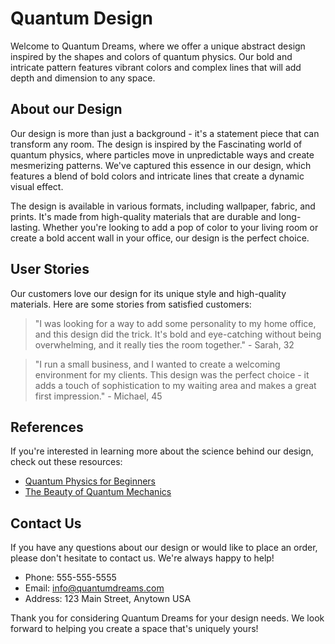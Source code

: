 <!--font:Orbitron-->

# Quantum Design

<!--font:Barlow Condensed-->

Welcome to Quantum Dreams, where we offer a unique abstract design inspired by the shapes and colors of quantum physics. Our bold and intricate pattern features vibrant colors and complex lines that will add depth and dimension to any space.

## About our Design

Our design is more than just a background - it's a statement piece that can transform any room. The design is inspired by the Fas<wbr>ci<wbr>na<wbr>ting world of quantum physics, where particles move in unpredictable ways and create mesmerizing patterns. We've captured this essence in our design, which features a blend of bold colors and intricate lines that create a dynamic visual effect.

The design is available in various formats, including wallpaper, fabric, and prints. It's made from high-quality materials that are durable and long-lasting. Whether you're looking to add a pop of color to your living room or create a bold accent wall in your office, our design is the perfect choice.

## User Stories

Our customers love our design for its unique style and high-quality materials. Here are some stories from satisfied customers:

> "I was looking for a way to add some personality to my home office, and this design did the trick. It's bold and eye-catching without being overwhelming, and it really ties the room together." - Sarah, 32

> "I run a small business, and I wanted to create a welcoming environment for my clients. This design was the perfect choice - it adds a touch of sophistication to my waiting area and makes a great first impression." - Michael, 45

## References

If you're interested in learning more about the science behind our design, check out these resources:

-   [Quantum Physics for Beginners](#)
-   [The Beauty of Quantum Mechanics](#)

## Contact Us

If you have any questions about our design or would like to place an order, please don't hesitate to contact us. We're always happy to help!

-   Phone: 555-555-5555
-   Email: info@quantumdreams.com
-   Address: 123 Main Street, Anytown USA

Thank you for considering Quantum Dreams for your design needs. We look forward to helping you create a space that's uniquely yours!

<!--

Write me content for website with wallpaper which alt text is:

"An abstract wallpaper inspired by the shapes and colors of quantum physics, with bold colors and intricate lines."

The name/title of the page should not be 1:1 copy of the alt text but rather a real content of the website which is using this wallpaper.

- Use markdown format
- Start with heading
- Heading should be short and concise
- The content should look like a real website
- The website should not be about the wallpaper, wallpaper is just a related background
- Heading should be contain work "wallpaper" or "background"
- Include real sections like references, contact, user stories, etc. use things relevant to the page purpose.
- Feel free to use structure like headings, bullets, numbering, blockquotes, paragraphs, horizontal lines, etc.
- You can use formatting like bold or _italic_
- You can include UTF-8 emojis
- Links should be only #hash anchors (and you can refer to the document itself)
- Do not include images


---


# Quantum Dreams: Bold and Intricate Wallpaper Background

Welcome to Quantum Dreams, where we offer a unique abstract wallpaper inspired by the shapes and colors of quantum physics. Our bold and intricate design features vibrant colors and complex lines that will add depth and dimension to any space.

## About our Wallpaper

Our wallpaper is more than just a background - it's a statement piece that can transform any room. The design is inspired by the Fas<wbr>ci<wbr>na<wbr>ting world of quantum physics, where particles move in unpredictable ways and create mesmerizing patterns. We've captured this essence in our wallpaper, which features a blend of bold colors and intricate lines that create a dynamic visual effect.

The wallpaper is made from high-quality materials that are durable and long-lasting. It's easy to install and maintain, making it a great choice for both residential and commercial spaces. Whether you're looking to add a pop of color to your living room or create a bold accent wall in your office, our wallpaper is the perfect choice.

## User Stories

Our customers love our wallpaper for its unique design and high-quality materials. Here are some stories from satisfied customers:

> "I was looking for a way to add some personality to my home office, and this wallpaper did the trick. It's bold and eye-catching without being overwhelming, and it really ties the room together." - Sarah, 32

> "I run a small business, and I wanted to create a welcoming environment for my clients. This wallpaper was the perfect choice - it adds a touch of sophistication to my waiting area and makes a great first impression." - Michael, 45

## References

If you're interested in learning more about the science behind our wallpaper, check out these resources:

- [Quantum Physics for Beginners](#)
- [The Beauty of Quantum Mechanics](#)

## Contact Us

If you have any questions about our wallpaper or would like to place an order, please don't hesitate to contact us. We're always happy to help!

- Phone: 555-555-5555
- Email: info@quantumdreams.com
- Address: 123 Main Street, Anytown USA

Thank you for considering Quantum Dreams for your wallpaper needs. We look forward to helping you create a space that's uniquely yours!


---


Heading should not include word "wallpaper". The website should not be about the wallpaper itself, wallpaper is just a related background, rewrite whole content.


---


# Quantum Dreams: Bold and Intricate Design for Your Space

Welcome to Quantum Dreams, where we offer a unique abstract design inspired by the shapes and colors of quantum physics. Our bold and intricate pattern features vibrant colors and complex lines that will add depth and dimension to any space.

## About our Design

Our design is more than just a background - it's a statement piece that can transform any room. The design is inspired by the Fas<wbr>ci<wbr>na<wbr>ting world of quantum physics, where particles move in unpredictable ways and create mesmerizing patterns. We've captured this essence in our design, which features a blend of bold colors and intricate lines that create a dynamic visual effect.

The design is available in various formats, including wallpaper, fabric, and prints. It's made from high-quality materials that are durable and long-lasting. Whether you're looking to add a pop of color to your living room or create a bold accent wall in your office, our design is the perfect choice.

## User Stories

Our customers love our design for its unique style and high-quality materials. Here are some stories from satisfied customers:

> "I was looking for a way to add some personality to my home office, and this design did the trick. It's bold and eye-catching without being overwhelming, and it really ties the room together." - Sarah, 32

> "I run a small business, and I wanted to create a welcoming environment for my clients. This design was the perfect choice - it adds a touch of sophistication to my waiting area and makes a great first impression." - Michael, 45

## References

If you're interested in learning more about the science behind our design, check out these resources:

- [Quantum Physics for Beginners](#)
- [The Beauty of Quantum Mechanics](#)

## Contact Us

If you have any questions about our design or would like to place an order, please don't hesitate to contact us. We're always happy to help!

- Phone: 555-555-5555
- Email: info@quantumdreams.com
- Address: 123 Main Street, Anytown USA

Thank you for considering Quantum Dreams for your design needs. We look forward to helping you create a space that's uniquely yours!

-->
